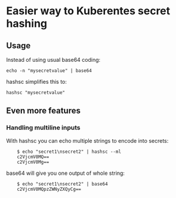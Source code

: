 Easier way to Kuberentes secret hashing
============================================

## Usage

Instead of using usual base64 coding:

	echo -n "mysecretvalue" | base64

hashsc simplifies this to:

	hashsc "mysecretvalue"

## Even more features

### Handling multiline inputs

With hashsc you can echo multiple strings to encode into secrets:

        $ echo "secret1\nsecret2" | hashsc --ml
        c2VjcmV0MQ==
        c2VjcmV0Mg==

base64 will give you one output of whole string:

        $ echo "secret1\nsecret2" | base64
        c2VjcmV0MQpzZWNyZXQyCg==
